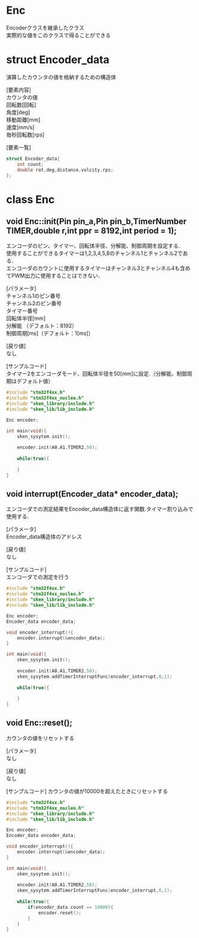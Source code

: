 # Enc
Encoderクラスを継承したクラス  
実際的な値をこのクラスで得ることができる

# struct Encoder_data
演算したカウンタの値を格納するための構造体

[要素内容]  
カウンタの値  
回転数[回転]  
角度[deg]  
移動距離[mm]    
速度[mm/s]  
毎秒回転数[rps]  

[要素一覧]
``` c++
struct Encoder_data{
	int count;
	double rot,deg,distance,volcity,rps;
};
```
# class Enc
## void Enc::init(Pin pin_a,Pin pin_b,TimerNumber TIMER,double r,int ppr = 8192,int period = 1);
エンコーダのピン、タイマー、回転体半径、分解能、制御周期を設定する.  
使⽤することができるタイマーは1,2,3,4,5,8のチャンネル1とチャンネル2である．  
エンコーダのカウントに使⽤するタイマーはチャンネル3とチャンネル4も含めてPWM出⼒に使⽤することはできない．

[パラメータ]  
チャンネル1のピン番号  
チャンネル2のピン番号  
タイマー番号  
回転体半径[mm]  
分解能 （デフォルト：8192）  
制御周期[ms]（デフォルト：1[ms]）  

[戻り値]  
なし

[サンプルコード]  
タイマー2をエンコーダモード、回転体半径を50[mm]に設定.（分解能、制御周期はデフォルト値）  
``` c++
#include "stm32f4xx.h"
#include "stm32f4xx_nucleo.h"
#include "sken_library/include.h"
#include "sken_lib/lib_include.h"

Enc encoder;

int main(void){
	sken_sysytem.init();
	
	encoder.init(A0,A1,TIMER2,50);
	
	while(true){
	
	}
}
```

## void interrupt(Encoder_data* encoder_data);
エンコーダでの測定結果をEncoder_data構造体に返す関数.タイマー割り込みで使用する.  

[パラメータ]  
Encoder_data構造体のアドレス

[戻り値]  
なし

[サンプルコード]  
エンコーダでの測定を行う
``` c++
#include "stm32f4xx.h"
#include "stm32f4xx_nucleo.h"
#include "sken_library/include.h"
#include "sken_lib/lib_include.h"

Enc encoder;
Encoder_data encoder_data;

void encoder_interrupt(){
	encoder.interrupt(&encoder_data);
}

int main(void){
	sken_sysytem.init();
	
	encoder.init(A0,A1,TIMER2,50);
	sken_sysytem.addTimerInterruptFunc(encoder_interrupt,0,1);
	
	while(true){
	
	}
}
```

## void Enc::reset();
カウンタの値をリセットする

[パラメータ]  
なし  

[戻り値]  
なし

[サンプルコード]
カウンタの値が10000を超えたときにリセットする
``` c++
#include "stm32f4xx.h"
#include "stm32f4xx_nucleo.h"
#include "sken_library/include.h"
#include "sken_lib/lib_include.h"

Enc encoder;
Encoder_data encoder_data;

void encoder_interrupt(){
	encoder.interrupt(&encoder_data);
}

int main(void){
	sken_sysytem.init();
	
	encoder.init(A0,A1,TIMER2,50);
	sken_sysytem.addTimerInterruptFunc(encoder_interrupt,0,1);
	
	while(true){
		if(encodor_data.count == 10000){
			encoder.reset();
		}
	}
}
```

